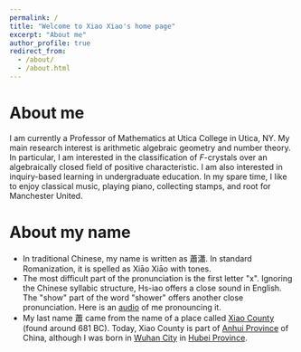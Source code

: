```yaml
---
permalink: /
title: "Welcome to Xiao Xiao's home page"
excerpt: "About me"
author_profile: true
redirect_from: 
  - /about/
  - /about.html
---
```


About me
======

I am currently a Professor of Mathematics at Utica College in Utica, NY. My main research interest is arithmetic algebraic geometry and number theory. In particular, I am interested in the classification of <var>F</var>-crystals over an algebraically closed field of positive characteristic. I am also interested in inquiry-based learning in undergraduate education. In my spare time, I like to enjoy classical music, playing piano, collecting stamps, and root for Manchester United. 

About my name
======

* In traditional Chinese, my name is written as 蕭瀟. In standard Romanization, it is spelled as Xiāo Xiāo with tones.
* The most difficult part of the pronunciation is the first letter "x". Ignoring the Chinese syllabic structure, Hs-iao offers a close sound in English. The "show" part of the word "shower" offers another close pronunciation. Here is an [audio](https://youtu.be/96nGfsWBOhg) of me pronouncing it. 
* My last name 蕭 came from the name of a place called [Xiao County](https://zh.wikipedia.org/wiki/%E8%90%A7%E5%9B%BD) (found around 681 BC). Today, Xiao County is part of [Anhui Province](https://en.wikipedia.org/wiki/Anhui) of China, although I was born in [Wuhan City](https://zh.wikipedia.org/wiki/%E6%AD%A6%E6%B1%89%E5%B8%82) in [Hubei Province](https://zh.wikipedia.org/wiki/%E6%B9%96%E5%8C%97%E7%9C%81).

<script src="https://cdnjs.cloudflare.com/ajax/libs/mathjax/2.7.7/MathJax.js?config=TeX-AMS_CHTML-full" type="text/javascript"></script>


